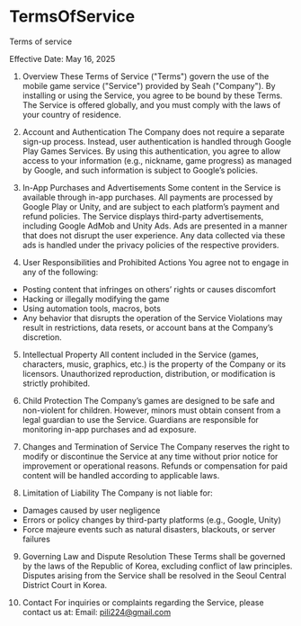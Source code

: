 # TermsOfService
Terms of service

Effective Date: May 16, 2025

1. Overview
These Terms of Service ("Terms") govern the use of the mobile game service ("Service") provided by Seah ("Company"). By installing or using the Service, you agree to be bound by these Terms. The Service is offered globally, and you must comply with the laws of your country of residence.


2. Account and Authentication
The Company does not require a separate sign-up process. Instead, user authentication is handled through Google Play Games Services. By using this authentication, you agree to allow access to your information (e.g., nickname, game progress) as managed by Google, and such information is subject to Google’s policies.


3. In-App Purchases and Advertisements
Some content in the Service is available through in-app purchases. All payments are processed by Google Play or Unity, and are subject to each platform’s payment and refund policies.
The Service displays third-party advertisements, including Google AdMob and Unity Ads. Ads are presented in a manner that does not disrupt the user experience. Any data collected via these ads is handled under the privacy policies of the respective providers.


4. User Responsibilities and Prohibited Actions
You agree not to engage in any of the following:
- Posting content that infringes on others’ rights or causes discomfort
- Hacking or illegally modifying the game
- Using automation tools, macros, bots
- Any behavior that disrupts the operation of the Service
Violations may result in restrictions, data resets, or account bans at the Company’s discretion.


5. Intellectual Property
All content included in the Service (games, characters, music, graphics, etc.) is the property of the Company or its licensors. Unauthorized reproduction, distribution, or modification is strictly prohibited.


7. Child Protection
The Company’s games are designed to be safe and non-violent for children. However, minors must obtain consent from a legal guardian to use the Service. Guardians are responsible for monitoring in-app purchases and ad exposure.


8. Changes and Termination of Service
The Company reserves the right to modify or discontinue the Service at any time without prior notice for improvement or operational reasons. Refunds or compensation for paid content will be handled according to applicable laws.


9. Limitation of Liability
The Company is not liable for:
- Damages caused by user negligence
- Errors or policy changes by third-party platforms (e.g., Google, Unity)
- Force majeure events such as natural disasters, blackouts, or server failures


9. Governing Law and Dispute Resolution
These Terms shall be governed by the laws of the Republic of Korea, excluding conflict of law principles. Disputes arising from the Service shall be resolved in the Seoul Central District Court in Korea.


10. Contact
For inquiries or complaints regarding the Service, please contact us at:
Email: pili224@gmail.com
